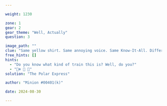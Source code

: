 ```yaml
---

weight: 1230

zone: 1
gear: 2
gear_theme: "Well, Actually"
question: 3

image_path: ""
clue: "Same yellow shirt. Same annoying voice. Same Know-It-All. Different platform."
free_hints: []
hints:
  - "Do you know what kind of train this is? Well, do you?"
  - "🐻‍❄️ 🚆 💨"
solution: "The Polar Express"

author: "Minion #00401(k)"

date: 2024-08-30

---
```



